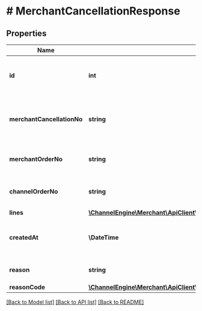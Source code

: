 # # MerchantCancellationResponse

## Properties

Name | Type | Description | Notes
------------ | ------------- | ------------- | -------------
**id** | **int** | The unique cancellation identifier used by ChannelEngine. | [optional]
**merchantCancellationNo** | **string** | The unique cancellation reference used by the Merchant (sku). |
**merchantOrderNo** | **string** | The unique order reference used by the Merchant. |
**channelOrderNo** | **string** | The unique order reference used by the Channel. | [optional]
**lines** | [**\ChannelEngine\Merchant\ApiClient\Model\MerchantCancellationLineResponse[]**](MerchantCancellationLineResponse.md) |  |
**createdAt** | **\DateTime** | The date at which the cancellation was created in ChannelEngine. | [optional]
**reason** | **string** | Reason for cancellation (text). | [optional]
**reasonCode** | [**\ChannelEngine\Merchant\ApiClient\Model\MancoReason**](MancoReason.md) |  | [optional]

[[Back to Model list]](../../README.md#models) [[Back to API list]](../../README.md#endpoints) [[Back to README]](../../README.md)
